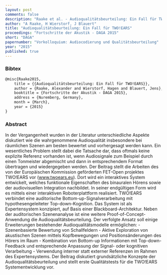 ```yaml
---
layout: post
comments: false
description: "Raake et al. - Audioqualitätsbeurteilung: Ein Fall für TWO!EARS"
author: "A Raake, H Wierstorf, J Blauert"
title: "Audioqualitätsbeurteilung: Ein Fall für TWO!EARS"
proceedings: "Fortschritte der Akustik - DAGA 2015"
short: "DAGA"
papernumber: "Vorkolloquium: Audiocodierung und Qualitätsbeurteilung"
year: "2015"
published: true
---
```


### Bibtex

```latex
@misc{Raake2015,
    title = {{Audioqualitätsbeurteilung: Ein Fall für TWO!EARS}},
    author = {Raake, Alexander and Wierstorf, Hagen and Blauert, Jens},
    booktitle = {Fortschritte der Akustik - DAGA 2015},
    address = {Nuremberg, Germany},
    month = {March},
    year = {2015}
}
```

### Abstract

In der Vergangenheit wurden in der Literatur unterschiedliche Aspekte diskutiert
wie die wahrgenommene Audioqualität insbesondere bei räumlichen Szenen am besten
bewertet und vorhergesagt werden kann. Ein wesentliches Problem stellt dabei die
Tatsache dar, dass oftmals keine explizite Referenz vorhanden ist, wenn
Audiosignale zum Beispiel durch einen Tonmeister abgemischt und dann in
entsprechendem Format übertragen und wiedergegeben werden. Der Beitrag stellt
die Arbeiten des von der Europäischen Kommission geförderten FET-Open projektes
TWO!EARS vor (www.twoears.eu). Dort wird ein interaktives System entwickelt,
welches funktionale Eigenschaften des binauralen Hörens sowie der audiovisuellen
Integration nachbildet. In seiner endgültigen Form wird es mittels einer
interaktiven Roboterplattform realisiert. TWO!EARS verbindet eine auditorische
Bottom-up-Signalverarbeitung mit hypothesengeleiteter Top-down-Kognition. Das
System ist als Expertensystem konzipiert, auf Basis einer
Blackboard-Architektur. Neben der auditorischen Szenenanalyse ist eine weitere
Proof-of-Concept-Anwendung die Audioqualitätsbeurteilung. Der verfolgte Ansatz
soll einige Erweiterungen bestehender Audioqualitätsmodelle ermöglichen: -
Szenenbasierte Bewertung von Schallfeldern - Aktive Exploration von akustischen
Szenen mittels Kopfbewegungen und Positionsänderungen des Hörers im Raum -
Kombination von Bottom-up Informationen mit Top-down-Feedback und entsprechende
Anpassung der Signal- oder kognitiven Verarbeitung - Verwendung interner statt
externer Referenzen im Rahmen des Expertensystems. Der Beitrag diskutiert
grundsätzliche Konzepte der Audioqualitätsbeurteilung und stellt erste
Qualitätstests für die TWO!EARS Systementwicklung vor.
